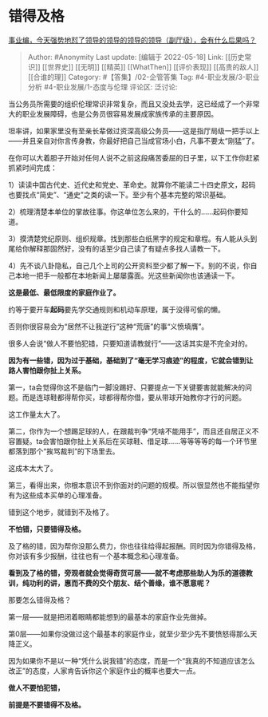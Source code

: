 # 错得及格
[事业编，今天强势地怼了领导的领导的领导的领导（副厅级），会有什么后果吗？](https://www.zhihu.com/question/525625859/answer/2491391142)

> Author: #Anonymity
> Last update: [编辑于 2022-05-18]
> Link: [[历史常识]] [[世界史]] [[无明]] [[精英]] [[WhatThen]] [[评价表现]] [[高贵的敌人]] [[合谁的理]]
> Category: #【答集】/02-企管答集
> Tag: #4-职业发展/3-职业分析 #4-职业发展/1-态度与伦理
> 评论区:
> 泛讨论:

当公务员所需要的组织伦理常识非常复杂，而且又没处去学，这已经成了一个非常大的职业发展障碍，也是公务员很容易发展成家族传承的主要原因。

坦率讲，如果家里没有至亲长辈做过资深高级公务员——这是指厅局级一把手以上——并且亲自对你言传身教，你最好把自己当成官场小白，凡事不要太“刚猛”了。

在你可以大着胆子开始对任何人说不之前这段痛苦委屈的日子里，以下工作你赶紧抓紧时间完成：

1）读读中国古代史、近代史和党史、革命史。就算你不能读二十四史原文，起码也要找点“简史”、“通史”之类的读一下。至少有个基本完整的常识基础。

2）梳理清楚本单位的掌故往事。你这单位怎么来的，干什么的……起码你要知道。

3）摸清楚党纪原则、组织规章。找到那些白纸黑字的规定和章程。有人能从头到尾给你解释那固然好，没有的话至少自己读了有疑点多找人请教一下。

4）先不谈八卦隐私，自己几个上司的公开资料至少都了解一下。别的不说，你自己本地一把手一般都在本地新闻上屡屡露面。光这些新闻你也该通读一下。

**这是最低、最低限度的家庭作业了。**

约等于要开车**起码**要先学交通规则和机动车原理，属于没得可偷的懒。

否则你很容易会为“居然不让我逆行”这种“荒唐”的事“义愤填膺”。

很多人会说“做人不要怕犯错，只要知道请教就行”——这话其实是不完全对的。

**因为有一些错，因为过于基础，基础到了“毫无学习痕迹”的程度，它就会错到让路人害怕跟你扯上关系。**

第一，ta会觉得你这不是临门一脚没踢好、只要提点一下关键要害就能解决的问题。而是连球鞋都得帮你买，球都得帮你借，要从带球开始教你才行的问题。

这工作量太大了。

第二，你作为一个想踢足球的人，在跟裁判争“凭啥不能用手”，而且还自居正义不容置疑。ta会害怕跟你扯上关系后在买球鞋、借足球……等等等等的每一个环节里都落到那个“挨骂裁判”的下场里去。

这成本太大了。

第三，看得出来，你根本意识不到你面对的问题的规模。所以很显然也不能指望你有为这些成本买单的心理准备。

错到这个地步，就错到不及格了。

**不怕错，只要错得及格。**

及了格的错，因为帮你没那么费力，你也往往给得起报酬。同时因为你错得及格，你对该有多少报酬，往往也有一个基本概念和心理准备。

**看到及了格的错，旁观者就会觉得奇货可居——就不考虑那些助人为乐的道德教训，纯功利的讲，惠而不费的交个朋友、结个善缘，谁不愿意呢？**

那要怎么错得及格？

第一层——就是把闭着眼睛都能想到的最基本的家庭作业先做掉。

第0层——如果你没做过这个最基本的家庭作业，就至少至少先不要愤怒得那么天降正义。

因为如果你不是以一种“凭什么说我错”的态度，而是一个“我真的不知道应该怎么改正”的态度，人家肯告诉你这个家庭作业的概率也要大一点。

**做人不要怕犯错，**

**前提是不要错得不及格。**
